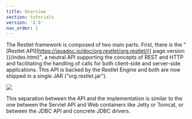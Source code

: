 ```yaml
---
title: Overview
section: tutorials
version: '2.5'
nav_order: 1
---
```

The Restlet framework is composed of two main parts. First, there is the
"[Restlet API](https://javadoc.io/doc/org.restlet/org.restlet/{{ page.version }}/index.html)", a neutral API supporting
the concepts of REST and HTTP and facilitating the handling of calls for both
client-side and server-side applications. This API is backed by the
Restlet Engine and both are now shipped in a single JAR
("org.restlet.jar").

![](images/tutorial01.png)

This separation between the API and the implementation is similar to the
one between the Servlet API and Web containers like Jetty or Tomcat, or
between the JDBC API and concrete JDBC drivers.
